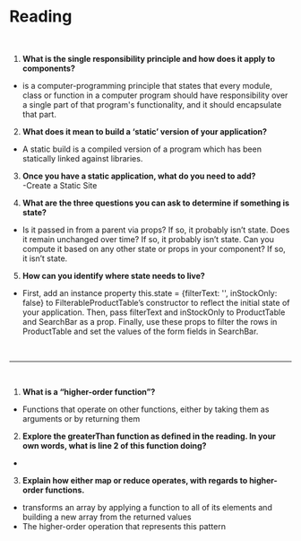 # Reading
 <br>

1. **What is the single responsibility principle and how does it apply to components?**
-  is a computer-programming principle that states that every module, class or function in a computer program should have responsibility over a single part of that program's functionality, and it should encapsulate that part.

2. **What does it mean to build a ‘static’ version of your application?**
- A static build is a compiled version of a program which has been statically linked against libraries.

3. **Once you have a static application, what do you need to add?**  
-Create a Static Site

4. **What are the three questions you can ask to determine if something is state?**
- Is it passed in from a parent via props? If so, it probably isn’t state.
Does it remain unchanged over time? If so, it probably isn’t state.
Can you compute it based on any other state or props in your component? If so, it isn’t state.

5. **How can you identify where state needs to live?**
- First, add an instance property this.state = {filterText: '', inStockOnly: false} to FilterableProductTable’s constructor to reflect the initial state of your application. Then, pass filterText and inStockOnly to ProductTable and SearchBar as a prop. Finally, use these props to filter the rows in ProductTable and set the values of the form fields in SearchBar.

<br>

______________________________________
<br>

1. **What is a “higher-order function”?**
- Functions that operate on other functions, either by taking them as arguments or by returning them

2. **Explore the greaterThan function as defined in the reading. In your own words, what is line 2 of this function doing?**
- 


3. **Explain how either map or reduce operates, with regards to higher-order functions.**
- transforms an array by applying a function to all of its elements and building a new array from the returned values
- The higher-order operation that represents this pattern